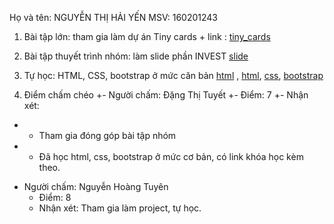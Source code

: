 Họ và tên: NGUYỄN THỊ HẢI YẾN
MSV: 160201243

1. Bài tập lớn: tham gia làm dự án Tiny cards + link : [tiny_cards](https://github.com/truonganhhoang/INT2208-4-2018/tree/master/nhom-5)

2. Bài tập thuyết trình nhóm: làm slide phần INVEST 
[slide](https://github.com/truonganhhoang/SoftEng/blob/master/specifications/PITCHME.md)

3. Tự học: HTML, CSS, bootstrap ở mức căn bản
[html](https://www.coursera.org/learn/html/lecture/Ilm91/01-01-welcome-to-introduction-to-html5) , 
[html](https://www.w3schools.com/html/default.asp),
[css](https://www.w3schools.com/css/),
[bootstrap](http://getbootstrap.com.vn/getting-started/)
4. Điểm chấm chéo
+- Người chấm: Đặng Thị Tuyết
+- Điểm: 7
+- Nhận xét:
+	- Tham gia đóng góp bài tập nhóm
+	- Đã học html, css, bootstrap ở mức cơ bản, có link khóa học kèm theo.

- Người chấm: Nguyễn Hoàng Tuyên
  - Điểm: 8
  - Nhận xét: Tham gia làm project, tự học.

